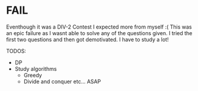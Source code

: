 # FAIL
Eventhough it was a DIV-2 Contest I expected more from myself :(
This was an epic failure as I wasnt able to solve any of the questions given. I tried the first two questions and then got demotivated. I have to study a lot! 

TODOS:
- DP
- Study algorithms
	- Greedy
	- Divide and conquer
		etc...
ASAP
